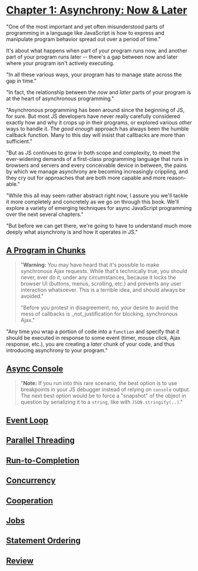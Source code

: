 # [Chapter 1: Asynchrony: Now & Later](https://github.com/getify/You-Dont-Know-JS/blob/1st-ed/async%20%26%20performance/ch1.md#chapter-1-asynchrony-now--later)

"One of the most important and yet often misunderstood parts of programming in a language like JavaScript is how to express and manipulate program behavior spread out over a period of time."

It's about what happens when part of your program runs now, and another part of your program runs later -- there's a gap between now and later where your program isn't actively executing.

"In all these various ways, your program has to manage state across the gap in time."

"In fact, the relationship between the _now_ and _later_ parts of your program is at the heart of asynchronous programming."

"Asynchronous programming has been around since the beginning of JS, for sure. But most JS developers have never really carefully considered exactly how and why it crops up in their programs, or explored various _other_ ways to handle it. The _good enough_ approach has always been the humble callback function. Many to this day will insist that callbacks are more than sufficient."

"But as JS continues to grow in both scope and complexity, to meet the ever-widening demands of a first-class programming language that runs in browsers and servers and every conceivable device in between, the pains by which we manage asynchrony are becoming increasingly crippling, and they cry out for approaches that are both more capable and more reason-able."

"While this all may seem rather abstract right now, I assure you we'll tackle it more completely and concretely as we go on through this book. We'll explore a variety of emerging techniques for async JavaScript programming over the next several chapters."

"But before we can get there, we're going to have to understand much more deeply what asynchrony is and how it operates in JS."

## [A Program in Chunks](https://github.com/getify/You-Dont-Know-JS/blob/1st-ed/async%20%26%20performance/ch1.md#a-program-in-chunks)



> "**Warning:** You may have heard that it's possible to make synchronous Ajax requests. While that's technically true, you should never, ever do it, under any circumstances, because it locks the browser UI (buttons, menus, scrolling, etc.) and prevents any user interaction whatsoever. This is a terrible idea, and should always be avoided."
>
> "Before you protest in disagreement, no, your desire to avoid the mess of callbacks is _not_justification for blocking, synchronous Ajax."

"Any time you wrap a portion of code into a `function` and specify that it should be executed in response to some event (timer, mouse click, Ajax response, etc.), you are creating a _later_ chunk of your code, and thus introducing asynchrony to your program."

## [Async Console](https://github.com/getify/You-Dont-Know-JS/blob/1st-ed/async%20%26%20performance/ch1.md#async-console)

> "**Note:** If you run into this rare scenario, the best option is to use breakpoints in your JS debugger instead of relying on `console` output. The next best option would be to force a "snapshot" of the object in question by serializing it to a `string`, like with `JSON.stringify(..)`."

## [Event Loop](https://github.com/getify/You-Dont-Know-JS/blob/1st-ed/async%20%26%20performance/ch1.md#event-loop)



## [Parallel Threading](https://github.com/getify/You-Dont-Know-JS/blob/1st-ed/async%20%26%20performance/ch1.md#parallel-threading)
## [Run-to-Completion](https://github.com/getify/You-Dont-Know-JS/blob/1st-ed/async%20%26%20performance/ch1.md#run-to-completion)
## [Concurrency](https://github.com/getify/You-Dont-Know-JS/blob/1st-ed/async%20%26%20performance/ch1.md#concurrency)
## [Cooperation](https://github.com/getify/You-Dont-Know-JS/blob/1st-ed/async%20%26%20performance/ch1.md#cooperation)
## [Jobs](https://github.com/getify/You-Dont-Know-JS/blob/1st-ed/async%20%26%20performance/ch1.md#jobs)
## [Statement Ordering](https://github.com/getify/You-Dont-Know-JS/blob/1st-ed/async%20%26%20performance/ch1.md#statement-ordering)
## [Review](https://github.com/getify/You-Dont-Know-JS/blob/1st-ed/async%20%26%20performance/ch1.md#review)